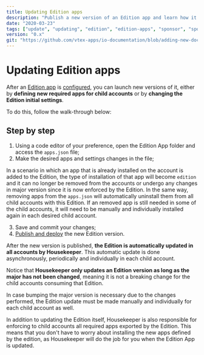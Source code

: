 ```yaml
---
title: Updating Edition apps
description: "Publish a new version of an Edition app and learn how it us updated in each child account."
date: "2020-03-23"
tags: ["update", "updating", "edition", "edition-apps", "sponsor", "sponsor-account"]
version: "0.x"
git: "https://github.com/vtex-apps/io-documentation/blob/adding-new-docs/docs/en/Recipes/development/updating-edition-apps.md"
---
```


# Updating Edition apps

After an [Edition app](https://vtex.io/docs/concepts/edition-app) is [configured](https://vtex.io/docs/recipes/development/configuring-an-edition-app), you can launch new versions of it, either by **defining new required apps for child accounts** or by **changing the Edition initial settings**.

To do this, follow the walk-through below:

## Step by step

1. Using a code editor of your preference, open the Edition App folder and access the `apps.json` file;
2. Make the desired apps and settings changes in the file;

<div class="alert alert-warning">
In a scenario in which an app that is already installed on the account is added to the Edition, the type of installation of that app will become <code>edition</code> and it can no longer be removed from the accounts or undergo any changes in major version since it is now enforced by the Edition. In the same way, removing apps from the <code>apps.json</code> will automatically uninstall them from all child accounts with this Edition. If an removed app is still needed in some of the child accounts, it will need to be manually and individually installed again in each desired child account.
</div>

3. Save and commit your changes;
4. [Publish and deploy](https://vtex.io/docs/recipes/store/publishing-an-app) the new Edition version.

After the new version is published, **the Edition is automatically updated in all accounts by Housekeeper**. This automatic update is done asynchronously, periodically and individually in each child account.

Notice that **Housekeeper only updates an Edition version as long as the major has not been changed**, meaning it is not a breaking change for the child accounts consuming that Edition. 

In case bumping the major version is necessary due to the changes performed, the Edition update must be made manually and individually for each child account as well.

<div class="alert alert-info">
In addition to updating the Edition itself, Housekeeper is also responsible for enforcing to child accounts all required apps exported by the Edition. This means that you don't have to worry about installing the new apps defined by the edition, as Housekeeper will do the job for you when the Edition App is updated.
</div>
